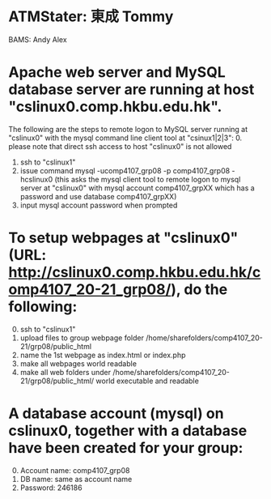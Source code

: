 # ATMStater: 東成 Tommy
BAMS: Andy Alex





# Apache web server and MySQL database server are running at host "cslinux0.comp.hkbu.edu.hk".
The following are the steps to remote logon to MySQL server running at "cslinux0" with the mysql command line client tool at "csinux1|2|3":
0. please note that direct ssh access to host "cslinux0" is not allowed
1. ssh to "cslinux1"
2. issue command
        mysql -ucomp4107_grp08 -p comp4107_grp08 -hcslinux0
        (this asks the mysql client tool to remote logon to mysql server at "cslinux0"
        with mysql account comp4107_grpXX which has a password
        and use database comp4107_grpXX)
3. input mysql account password when prompted
 

# To setup webpages at "cslinux0" (URL: http://cslinux0.comp.hkbu.edu.hk/comp4107_20-21_grp08/), do the following:
0. ssh to "cslinux1"
1. upload files to group webpage folder /home/sharefolders/comp4107_20-21/grp08/public_html
2. name the 1st webpage as index.html or index.php
3. make all webpages world readable
4. make all web folders under /home/sharefolders/comp4107_20-21/grp08/public_html/ world executable and readable
 

# A database account (mysql) on cslinux0, together with a database have been created for your group:
0. Account name: comp4107_grp08
1. DB name: same as account name
2. Password: 246186
